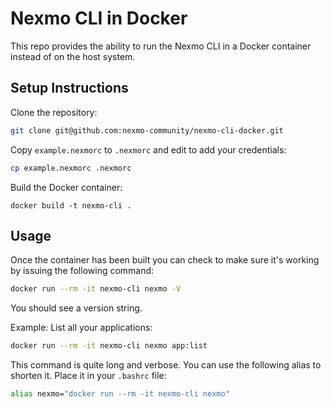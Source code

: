 # Nexmo CLI in Docker

This repo provides the ability to run the Nexmo CLI in a Docker container instead of on the host system.

## Setup Instructions

Clone the repository:

```bash
git clone git@github.com:nexmo-community/nexmo-cli-docker.git
```

Copy `example.nexmorc` to `.nexmorc` and edit to add your credentials:

```bash
cp example.nexmorc .nexmorc
```

Build the Docker container:

```
docker build -t nexmo-cli .
```

## Usage

Once the container has been built you can check to make sure it's working by issuing the following command:

```bash
docker run --rm -it nexmo-cli nexmo -V
```

You should see a version string.

Example: List all your applications:

```bash
docker run --rm -it nexmo-cli nexmo app:list
```

This command is quite long and verbose. You can use the following alias to shorten it. Place it in your `.bashrc` file:

```bash
alias nexmo="docker run --rm -it nexmo-cli nexmo"
```
